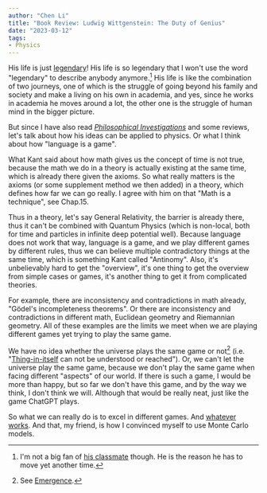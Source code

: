 ```yaml
---
author: "Chen Li"
title: "Book Review: Ludwig Wittgenstein: The Duty of Genius"
date: "2023-03-12"
tags: 
- Physics
---
```


His life is just [legendary](https://twitter.com/i/status/1512981441306669057)! His life is so legendary that I won't use the word "legendary" to describe anybody anymore.[^1] His life is like the combination of two journeys, one of which is the struggle of going beyond his family and society and make a living on his own in academia, and yes, since he works in academia he moves around a lot, the other one is the struggle of human mind in the bigger picture.

But since I have also read [_Philosophical Investigations_](https://en.wikipedia.org/wiki/Philosophical_Investigations) and some reviews, let's talk about how his ideas can be applied to physics. Or what I think about how "language is a game".

What Kant said about how math gives us the concept of time is not true, because the math we do in a theory is actually existing at the same time, which is already there given the axioms. So what really matters is the axioms (or some supplement method we then added) in a theory, which defines how far we can go really. I agree with him on that "Math is a technique", see Chap.15.

Thus in a theory, let's say General Relativity, the barrier is already there, thus it can't be combined with Quantum Physics (which is non-local, both for time and particles in infinite deep potential well). Because language does not work that way, language is a game, and we play different games by different rules, thus we can believe multiple contradictory things at the same time, which is something Kant called "Antinomy". Also, it's unbelievably hard to get the "overview", it's one thing to get the overview from simple cases or games, it's another thing to get it from complicated theories. 

For example, there are inconsistency and contradictions in math already, "Gödel's incompleteness theorems". Or there are inconsistency and contradictions in different math, Euclidean geometry and Riemannian geometry. All of these examples are the limits we meet when we are playing different games yet trying to play the same game.

We have no idea whether the universe plays the same game or not[^2] (i.e. "[Thing-in-itself](https://en.wikipedia.org/wiki/Thing-in-itself) can not be understood or reached"). Or, we can't let the universe play the same game, because we don't play the same game when facing different "aspects" of our world. If there is such a game, I would be more than happy, but so far we don't have this game, and by the way we think, I don't think we will. Although that would be really neat, just like the game ChatGPT plays.

So what we can really do is to excel in different games. And [whatever works](https://www.imdb.com/title/tt1178663/). And that, my friend, is how I convinced myself to use Monte Carlo models.

[^1]: I'm not a big fan of [his classmate](https://en.wikipedia.org/wiki/File:Hitler_at_school_in_1901.jpg) though. He is the reason he has to move yet another time.
[^2]: See [Emergence](https://en.wikipedia.org/wiki/Emergence).
